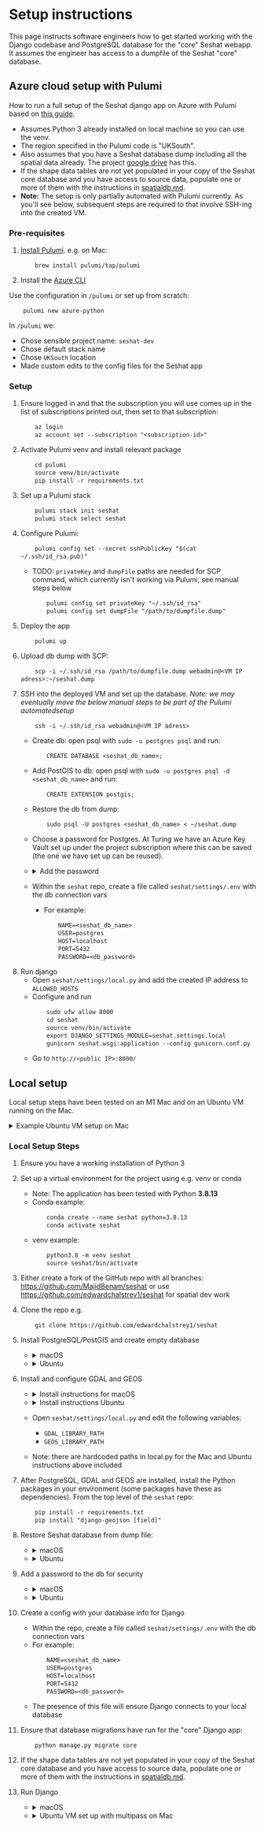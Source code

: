 # Setup instructions

This page instructs software engineers how to get started working with the Django codebase and PostgreSQL database for the "core" Seshat webapp. It assumes the engineer has access to a dumpfile of the Seshat "core" database.

## Azure cloud setup with Pulumi

How to run a full setup of the Seshat django app on Azure with Pulumi based on [this guide](https://www.pulumi.com/docs/clouds/azure/get-started/begin/).

- Assumes Python 3 already installed on local machine so you can use the venv.
- The region specified in the Pulumi code is "UKSouth".
- Also assumes that you have a Seshat database dump including all the spatial data already. The project [google drive](https://drive.google.com/drive/folders/1hRJ6HvHWqSjS7bUCGdXuabc4kD0H7q3_?usp=sharing) has this.
- If the shape data tables are not yet populated in your copy of the Seshat core database and you have access to source data, populate one or more of them with the instructions in [spatialdb.md](spatialdb.md).
- **Note:** The setup is only partially automated with Pulumi currently. As you'll see below, subsequent steps are required to that involve SSH-ing into the created VM.

### Pre-requisites

1. [Install Pulumi](https://www.pulumi.com/docs/clouds/azure/get-started/begin/). e.g. on Mac:
    ```
        brew install pulumi/tap/pulumi
    ```
2. Install the [Azure CLI](https://learn.microsoft.com/en-us/cli/azure/install-azure-cli)

Use the configuration in `/pulumi` or set up from scratch:
```
    pulumi new azure-python
```

In `/pulumi` we:
- Chose sensible project name: `seshat-dev`
- Chose default stack name
- Chose `UKSouth` location
- Made custom edits to the config files for the Seshat app

### Setup

1. Ensure logged in and that the subscription you will use comes up in the list of subscriptions printed out, then set to that subscription:
    ```
        az login
        az account set --subscription "<subscription-id>"
    ```
2. Activate Pulumi venv and install relevant package
    ```
        cd pulumi
        source venv/bin/activate
        pip install -r requirements.txt
    ```
3. Set up a Pulumi stack
    ```
        pulumi stack init seshat
        pulumi stack select seshat
    ```
4. Configure Pulumi:
    ```
        pulumi config set --secret sshPublicKey "$(cat ~/.ssh/id_rsa.pub)"
    ```
    - TODO: `privateKey` and `dumpFile` paths are needed for SCP command, which currently isn't working via Pulumi, see manual steps below
        ```
            pulumi config set privateKey "~/.ssh/id_rsa"
            pulumi config set dumpFile "/path/to/dumpfile.dump"
        ```
5. Deploy the app
    ```
        pulumi up
    ```
6. Upload db dump with SCP:
    ```
        scp -i ~/.ssh/id_rsa /path/to/dumpfile.dump webadmin@<VM IP adress>:~/seshat.dump
    ```
7. SSH into the deployed VM and set up the database. *Note: we may eventually move the below manual steps to be part of the Pulumi automatedsetup*
    ```
        ssh -i ~/.ssh/id_rsa webadmin@<VM IP adress>
    ```
    - Create db: open psql with `sudo -u postgres psql` and run:
        ```
            CREATE DATABASE <seshat_db_name>;
        ```
    - Add PostGIS to db: open psql with `sudo -u postgres psql -d <seshat_db_name>` and run:
        ```
            CREATE EXTENSION postgis;
        ```
    - Restore the db from dump:
        ```
            sudo psql -U postgres <seshat_db_name> < ~/seshat.dump
        ```
    - Choose a password for Postgres. At Turing we have an Azure Key Vault set up under the project subscription where this can be saved (the one we have set up can be reused).
    - <details><summary>Add the password</summary>

        - Add a password for the superuser with `sudo -u postgres psql`:
            ```
                ALTER USER postgres WITH PASSWORD '<db_password>';
            ```
        - Update postgres to use md5 with `sudo nano /etc/postgresql/16/main/pg_hba.conf`
            ![](img/pg_hba.conf.png)
        - Reload postgres
            ```
                sudo systemctl reload postgresql
            ```
        </details>
    - Within the `seshat` repo, create a file called `seshat/settings/.env` with the db connection vars
        - For example:
            ```
                NAME=<seshat_db_name>
                USER=postgres
                HOST=localhost
                PORT=5432
                PASSWORD=<db_password>
            ```
8. Run django
    - Open `seshat/settings/local.py` and add the created IP address to `ALLOWED_HOSTS`
    - Configure and run
        ```
            sudo ufw allow 8000
            cd seshat
            source venv/bin/activate
            export DJANGO_SETTINGS_MODULE=seshat.settings.local
            gunicorn seshat.wsgi:application --config gunicorn.conf.py
        ```
    - Go to `http://<public IP>:8000/`

## Local setup

Local setup steps have been tested on an M1 Mac and on an Ubuntu VM running on the Mac.

<details><summary>Example Ubuntu VM setup on Mac</summary>

1. A quick way is to use multipass which can be installed with brew:
    ```
        brew install multipass
    ```
    - Note: the images used by Multipass don’t have a pre-installed graphical desktop
2. Create a VM (Ubuntu 22.04)
    ```
        multipass launch 22.04
    ```
    - This should create a VM called `primary` by default
3. Make sure the VM has enough resources:
    ```
        multipass stop primary
        multipass set local.primary.cpus=4
        multipass set local.primary.disk=60G
        multipass set local.primary.memory=8G
        multipass start primary
    ```
4. Mount the dir containing the database dump to the VM:
    ```
        multipass mount /path/to/database_dumps/ primary:database_dumps
    ```
5. Then log in to the VM with `multipass shell` and install pre-requisites:
    ```
        sudo apt update
        sudo add-apt-repository ppa:deadsnakes/ppa
        sudo apt install python3.8 -y
        sudo apt install python3.8-venv -y
        sudo apt-get install python3.8-dev -y
        sudo apt-get install g++ -y
    ```

</details>

### Local Setup Steps

1. Ensure you have a working installation of Python 3

2. Set up a virtual environment for the project using e.g. venv or conda
    - Note: The application has been tested with Python **3.8.13**
    - Conda example:
        ```
            conda create --name seshat python=3.8.13
            conda activate seshat
        ```
    - venv example:
        ```
            python3.8 -m venv seshat
            source seshat/bin/activate
        ```

3. Either create a fork of the GitHub repo with all branches: https://github.com/MajidBenam/seshat or use https://github.com/edwardchalstrey1/seshat for spatial dev work

4. Clone the repo e.g.
    ```
        git clone https://github.com/edwardchalstrey1/seshat
    ```

5. Install PostgreSQL/PostGIS and create empty database

    - <details><summary>macOS</summary>

        - Installation: follow the instructions to install https://postgresapp.com/ which **gives you PostgreSQL version 16 with PostGIS installed**
        - Create db: open psql with `psql postgres` and run:
            ```
                CREATE DATABASE <seshat_db_name>;
                CREATE EXTENSION postgis;
            ```
        </details>

    - <details><summary>Ubuntu</summary>

        - Installation
            ```
                sudo apt install gnupg2 wget vim -y

                sudo sh -c 'echo "deb http://apt.postgresql.org/pub/repos/apt $(lsb_release -cs)-pgdg main" > /etc/apt/sources.list.d/pgdg.list'

                curl -fsSL https://www.postgresql.org/media/keys/ACCC4CF8.asc | sudo gpg --dearmor -o /etc/apt/trusted.gpg.d/postgresql.gpg

                sudo apt update
                
                sudo apt install postgresql-16 postgresql-contrib-16 postgresql-16-postgis-3 -y
                
                sudo systemctl start postgresql

                sudo systemctl enable postgresql
            ```
        - Create db: open psql with `sudo -u postgres psql` and run:
            ```
                CREATE DATABASE <seshat_db_name>;
            ```
        - Add PostGIS to db: open psql with `sudo -u postgres psql -d <seshat_db_name>` and run:
            ```
                CREATE EXTENSION postgis;
            ```
        

        </details>


9. Install and configure GDAL and GEOS
    - <details><summary>Install instructions for macOS</summary>

        ```
            brew install gdal
            brew install geos
        ```
        </details>
    - <details><summary>Install instructions Ubuntu</summary>

        ```
            sudo apt-get install gdal-bin -y
            sudo apt-get install libgdal-dev -y
            sudo apt install libgeos++-dev libgeos3.10.2 -y
            sudo apt install libgeos-c1v5 libgeos-dev libgeos-doc -y
        ```
        - Note: you could first check the available libgeos version with: `sudo apt search libgeos`
        </details>
    - Open `seshat/settings/local.py` and edit the following variables:
        - `GDAL_LIBRARY_PATH`
        - `GEOS_LIBRARY_PATH`
    - Note: there are hardcoded paths in local.py for the Mac and Ubuntu instructions above included

6. After PostgreSQL, GDAL and GEOS are installed, install the Python packages in your environment (some packages have these as dependencies). From the top level of the `seshat` repo:
    ```
        pip install -r requirements.txt
        pip install "django-geojson [field]"
    ```

7. Restore Seshat database from dump file:

    - <details><summary>macOS</summary>

        ```
            pg_restore -U postgres -d <seshat_db_name> /path/to/file.dump
        ```
        </details>
    - <details><summary>Ubuntu</summary>

        - `sudo nano /etc/postgresql/16/main/pg_hba.conf`
        - On the line `local all postgres peer` change "peer" to "trust"
        - Reload postgres and populate the db:
            ```
                sudo systemctl reload postgresql
                sudo psql -U postgres <seshat_db_name> < /path/to/file.dump
            ```
        </details>

8. Add a password to the db for security

    - <details><summary>macOS</summary>

        - Add a password for the superuser with `psql -U postgres`:
            ```
                ALTER USER postgres WITH PASSWORD '<db_password>';
            ```
        - Locate `pg_hba.conf` if you don't know where it is
            ```
                psql -U postgres -c 'SHOW hba_file;'
            ```
        - Update postgres to use md5 with `nano /path/to/pg_hba.conf`
            ![](img/pg_hba.conf.png)
        </details>
    - <details><summary>Ubuntu</summary>

        - Add a password for the superuser with `sudo -u postgres psql`:
            ```
                ALTER USER postgres WITH PASSWORD '<db_password>';
            ```
        - Update postgres to use md5 with `sudo nano /etc/postgresql/16/main/pg_hba.conf`
            ![](img/pg_hba.conf.png)
        - Reload postgres
            ```
                sudo systemctl reload postgresql
            ```
        </details>

8. Create a config with your database info for Django
    - Within the repo, create a file called `seshat/settings/.env` with the db connection vars
    - For example:
        ```
            NAME=<seshat_db_name>
            USER=postgres
            HOST=localhost
            PORT=5432
            PASSWORD=<db_password>
        ```
    - The presence of this file will ensure Django connects to your local database

9. Ensure that database migrations have run for the "core" Django app:
    ```
        python manage.py migrate core
    ```

10. If the shape data tables are not yet populated in your copy of the Seshat core database and you have access to source data, populate one or more of them with the instructions in [spatialdb.md](spatialdb.md).

11. Run Django
    - <details><summary>macOS</summary>

        ```
            python manage.py runserver
        ```

        The webapp should be visible in a browser at http://127.0.0.1:8000/
        </details>
    - <details><summary>Ubuntu VM set up with multipass on Mac</summary>

        - Check IP inside VM:
            ```
                ip addr show
            ```
            - e.g. `192.168.64.3`
        - In the VM, ensure the firewall doesn't block incoming connections on port 8000:
            ```
                sudo ufw allow 8000
            ```
        - In a mac terminal run:
            ```
                multipass exec primary -- sudo iptables -t nat -A PREROUTING -p tcp --dport 8000 -j DNAT --to-destination 192.168.64.3:8000
            ```
            - Where `192.168.64.3` is the IP address
        - Restart the VM:
            ```
                multipass restart primary
            ```
        - Log back into the VM with `multipass shell` and run the django app:
            - Remember to firstactivate the venv e.g.
                ```
                    source seshat/bin/activate
                ```
            ```
                python manage.py runserver 0.0.0.0:8000
            ```
            - Go to http://192.168.64.3:8000/ in a browser (where `192.168.64.3` is the IP address)
            </details>
    